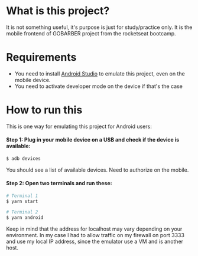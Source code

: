 # What is this project?

It is not something useful, it's purpose is just for study/practice only. It is the mobile frontend of GOBARBER project from the rocketseat bootcamp.

# Requirements

- You need to install [Android Studio](https://developer.android.com/studio) to emulate this project, even on the mobile device.
- You need to activate developer mode on the device if that's the case

# How to run this

This is one way for emulating this project for Android users:

#### Step 1: Plug in your mobile device on a USB and check if the device is available:

```bash
$ adb devices
```

You should see a list of available devices. Need to authorize on the mobile.

#### Step 2: Open two terminals and run these:

```bash
# Terminal 1
$ yarn start
```

```bash
# Terminal 2
$ yarn android
```

Keep in mind that the address for localhost may vary depending on your environment. In my case I had to allow traffic on my firewall on port 3333 and use my local IP address, since the emulator use a VM and is another host.
